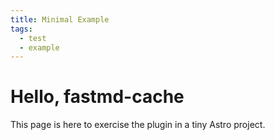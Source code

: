```yaml
---
title: Minimal Example
tags:
  - test
  - example
---
```


# Hello, fastmd-cache

This page is here to exercise the plugin in a tiny Astro project.
